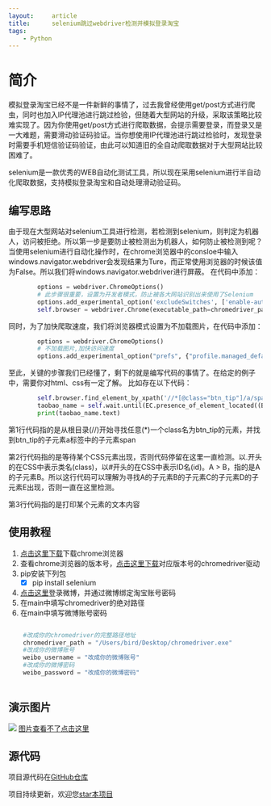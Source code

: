 ```yaml
---
layout:     article
title:      selenium跳过webdriver检测并模拟登录淘宝
tags:
    - Python
---
```


# 简介
模拟登录淘宝已经不是一件新鲜的事情了，过去我曾经使用get/post方式进行爬虫，同时也加入IP代理池进行跳过检验，但随着大型网站的升级，采取该策略比较难实现了。因为你使用get/post方式进行爬取数据，会提示需要登录，而登录又是一大难题，需要滑动验证码验证。当你想使用IP代理池进行跳过检验时，发现登录时需要手机短信验证码验证，由此可以知道旧的全自动爬取数据对于大型网站比较困难了。

selenium是一款优秀的WEB自动化测试工具，所以现在采用selenium进行半自动化爬取数据，支持模拟登录淘宝和自动处理滑动验证码。

## 编写思路
由于现在大型网站对selenium工具进行检测，若检测到selenium，则判定为机器人，访问被拒绝。所以第一步是要防止被检测出为机器人，如何防止被检测到呢？当使用selenium进行自动化操作时，在chrome浏览器中的consloe中输入windows.navigator.webdriver会发现结果为Ture，而正常使用浏览器的时候该值为False。所以我们将windows.navigator.webdriver进行屏蔽。
在代码中添加：

```python
        options = webdriver.ChromeOptions()
        # 此步骤很重要，设置为开发者模式，防止被各大网站识别出来使用了Selenium
        options.add_experimental_option('excludeSwitches', ['enable-automation']) 
        self.browser = webdriver.Chrome(executable_path=chromedriver_path, options=options)
```

同时，为了加快爬取速度，我们将浏览器模式设置为不加载图片，在代码中添加：
```python
        options = webdriver.ChromeOptions()
        # 不加载图片,加快访问速度
        options.add_experimental_option("prefs", {"profile.managed_default_content_settings.images": 2}) 
```

至此，关键的步骤我们已经懂了，剩下的就是编写代码的事情了。在给定的例子中，需要你对html、css有一定了解。
比如存在以下代码：
```python
        self.browser.find_element_by_xpath('//*[@class="btn_tip"]/a/span').click()
        taobao_name = self.wait.until(EC.presence_of_element_located((By.CSS_SELECTOR, '.site-nav-bd > ul.site-nav-bd-l > li#J_SiteNavLogin > div.site-nav-menu-hd > div.site-nav-user > a.site-nav-login-info-nick ')))
        print(taobao_name.text)
```        
第1行代码指的是从根目录(//)开始寻找任意(*)一个class名为btn_tip的元素，并找到btn_tip的子元素a标签中的子元素span


第2行代码指的是等待某个CSS元素出现，否则代码停留在这里一直检测。以.开头的在CSS中表示类名(class)，以#开头的在CSS中表示ID名(id)。A > B，指的是A的子元素B。所以这行代码可以理解为寻找A的子元素B的子元素C的子元素D的子元素E出现，否则一直在这里检测。


第3行代码指的是打印某个元素的文本内容


## 使用教程
1. [点击这里下载][1]下载chrome浏览器
2. 查看chrome浏览器的版本号，[点击这里下载][2]对应版本号的chromedriver驱动
3. pip安装下列包
    - [x] pip install selenium
4. [点击这里][3]登录微博，并通过微博绑定淘宝账号密码
5. 在main中填写chromedriver的绝对路径
6. 在main中填写微博账号密码

```python

	#改成你的chromedriver的完整路径地址
    chromedriver_path = "/Users/bird/Desktop/chromedriver.exe" 
    #改成你的微博账号
    weibo_username = "改成你的微博账号"
    #改成你的微博密码
    weibo_password = "改成你的微博密码"
    
```

## 演示图片
![][4]
[图片查看不了点击这里][4]


## 源代码
项目源代码在[GitHub仓库][5]

项目持续更新，欢迎您[star本项目][5]



[1]:https://www.google.com/chrome/
[2]:http://chromedriver.storage.googleapis.com/index.html
[3]:https://account.weibo.com/set/bindsns/bindtaobao
[4]:https://raw.githubusercontent.com/shengqiangzhang/examples-of-web-crawlers/master/1.%E6%B7%98%E5%AE%9D%E6%A8%A1%E6%8B%9F%E7%99%BB%E5%BD%95/example.gif
[5]:https://github.com/shengqiangzhang/examples-of-web-crawlers
